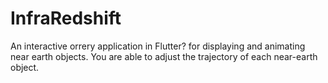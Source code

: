 # InfraRedshift
An interactive orrery application in Flutter? for displaying and animating near earth objects. You are able to adjust the trajectory of each near-earth object.
